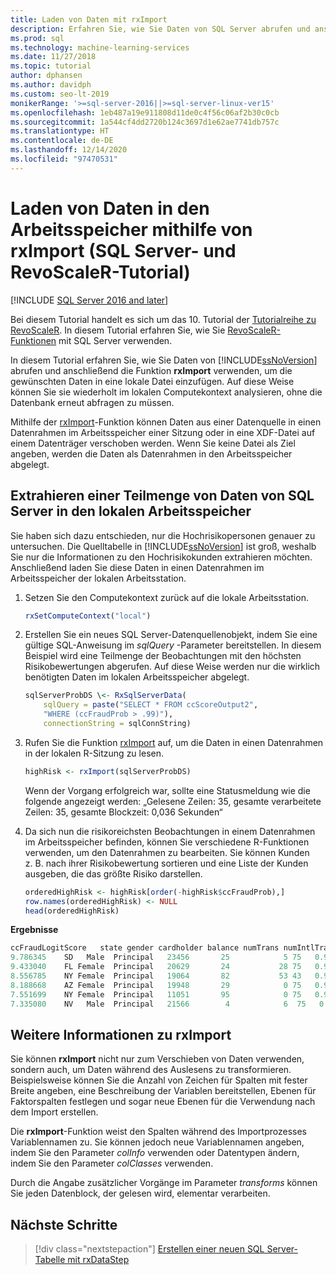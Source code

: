 ```yaml
---
title: Laden von Daten mit rxImport
description: Erfahren Sie, wie Sie Daten von SQL Server abrufen und anschließend die Funktion „rxImport“ verwenden, um die relevanten Daten in einer lokalen Datei abzulegen.
ms.prod: sql
ms.technology: machine-learning-services
ms.date: 11/27/2018
ms.topic: tutorial
author: dphansen
ms.author: davidph
ms.custom: seo-lt-2019
monikerRange: '>=sql-server-2016||>=sql-server-linux-ver15'
ms.openlocfilehash: 1eb487a19e911808d11de0c4f56c06af2b30c0cb
ms.sourcegitcommit: 1a544cf4dd2720b124c3697d1e62ae7741db757c
ms.translationtype: HT
ms.contentlocale: de-DE
ms.lasthandoff: 12/14/2020
ms.locfileid: "97470531"
---
```

# <a name="load-data-into-memory-using-rximport-sql-server-and-revoscaler-tutorial"></a>Laden von Daten in den Arbeitsspeicher mithilfe von rxImport (SQL Server- und RevoScaleR-Tutorial)
[!INCLUDE [SQL Server 2016 and later](../../includes/applies-to-version/sqlserver2016.md)]

Bei diesem Tutorial handelt es sich um das 10. Tutorial der [Tutorialreihe zu RevoScaleR](deepdive-data-science-deep-dive-using-the-revoscaler-packages.md). In diesem Tutorial erfahren Sie, wie Sie [RevoScaleR-Funktionen](/machine-learning-server/r-reference/revoscaler/revoscaler) mit SQL Server verwenden.

In diesem Tutorial erfahren Sie, wie Sie Daten von [!INCLUDE[ssNoVersion](../../includes/ssnoversion-md.md)] abrufen und anschließend die Funktion **rxImport** verwenden, um die gewünschten Daten in eine lokale Datei einzufügen. Auf diese Weise können Sie sie wiederholt im lokalen Computekontext analysieren, ohne die Datenbank erneut abfragen zu müssen.

Mithilfe der [rxImport](/machine-learning-server/r-reference/revoscaler/rximport)-Funktion können Daten aus einer Datenquelle in einen Datenrahmen im Arbeitsspeicher einer Sitzung oder in eine XDF-Datei auf einem Datenträger verschoben werden. Wenn Sie keine Datei als Ziel angeben, werden die Daten als Datenrahmen in den Arbeitsspeicher abgelegt.

## <a name="extract-a-subset-of-data-from-sql-server-to-local-memory"></a>Extrahieren einer Teilmenge von Daten von SQL Server in den lokalen Arbeitsspeicher

Sie haben sich dazu entschieden, nur die Hochrisikopersonen genauer zu untersuchen. Die Quelltabelle in [!INCLUDE[ssNoVersion](../../includes/ssnoversion-md.md)] ist groß, weshalb Sie nur die Informationen zu den Hochrisikokunden extrahieren möchten. Anschließend laden Sie diese Daten in einen Datenrahmen im Arbeitsspeicher der lokalen Arbeitsstation.

1. Setzen Sie den Computekontext zurück auf die lokale Arbeitsstation.

    ```R
    rxSetComputeContext("local")
    ```

2. Erstellen Sie ein neues SQL Server-Datenquellenobjekt, indem Sie eine gültige SQL­-Anweisung im *sqlQuery* -Parameter bereitstellen. In diesem Beispiel wird eine Teilmenge der Beobachtungen mit den höchsten Risikobewertungen abgerufen. Auf diese Weise werden nur die wirklich benötigten Daten im lokalen Arbeitsspeicher abgelegt.

    ```R
    sqlServerProbDS \<- RxSqlServerData(
        sqlQuery = paste("SELECT * FROM ccScoreOutput2",
        "WHERE (ccFraudProb > .99)"),
        connectionString = sqlConnString)
    ```

3. Rufen Sie die Funktion [rxImport](/machine-learning-server/r-reference/revoscaler/rximport) auf, um die Daten in einen Datenrahmen in der lokalen R-Sitzung zu lesen.

    ```R
    highRisk <- rxImport(sqlServerProbDS)
    ```

    Wenn der Vorgang erfolgreich war, sollte eine Statusmeldung wie die folgende angezeigt werden: „Gelesene Zeilen: 35, gesamte verarbeitete Zeilen: 35, gesamte Blockzeit: 0,036 Sekunden“

4. Da sich nun die risikoreichsten Beobachtungen in einem Datenrahmen im Arbeitsspeicher befinden, können Sie verschiedene R-Funktionen verwenden, um den Datenrahmen zu bearbeiten. Sie können Kunden z. B. nach ihrer Risikobewertung sortieren und eine Liste der Kunden ausgeben, die das größte Risiko darstellen.

    ```R
    orderedHighRisk <- highRisk[order(-highRisk$ccFraudProb),]
    row.names(orderedHighRisk) <- NULL
    head(orderedHighRisk)
    ```

**Ergebnisse**

```R
ccFraudLogitScore   state gender cardholder balance numTrans numIntlTrans creditLine ccFraudProb1
9.786345    SD   Male  Principal   23456       25            5 75   0.99994382
9.433040    FL Female  Principal   20629       24           28 75   0.99992003
8.556785    NY Female  Principal   19064       82           53 43   0.99980784
8.188668    AZ Female  Principal   19948       29            0 75   0.99972235
7.551699    NY Female  Principal   11051       95            0 75   0.99947516
7.335080    NV   Male  Principal   21566        4            6  75   0.9993482
```

## <a name="more-about-rximport"></a>Weitere Informationen zu rxImport

Sie können **rxImport** nicht nur zum Verschieben von Daten verwenden, sondern auch, um Daten während des Auslesens zu transformieren. Beispielsweise können Sie die Anzahl von Zeichen für Spalten mit fester Breite angeben, eine Beschreibung der Variablen bereitstellen, Ebenen für Faktorspalten festlegen und sogar neue Ebenen für die Verwendung nach dem Import erstellen.

Die **rxImport**-Funktion weist den Spalten während des Importprozesses Variablennamen zu. Sie können jedoch neue Variablennamen angeben, indem Sie den Parameter *colInfo* verwenden oder Datentypen ändern, indem Sie den Parameter *colClasses* verwenden.

Durch die Angabe zusätzlicher Vorgänge im Parameter *transforms* können Sie jeden Datenblock, der gelesen wird, elementar verarbeiten.

## <a name="next-steps"></a>Nächste Schritte

> [!div class="nextstepaction"]
> [Erstellen einer neuen SQL Server-Tabelle mit rxDataStep](../../machine-learning/tutorials/deepdive-move-data-between-sql-server-and-xdf-file.md)